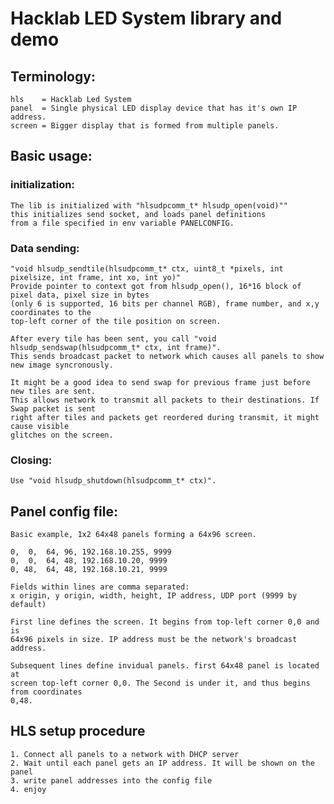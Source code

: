# Hacklab LED System library and demo

## Terminology:
    hls    = Hacklab Led System
	panel  = Single physical LED display device that has it's own IP address.
	screen = Bigger display that is formed from multiple panels.

## Basic usage:

###	initialization:
	The lib is initialized with "hlsudpcomm_t* hlsudp_open(void)""
	this initializes send socket, and loads panel definitions
	from a file specified in env variable PANELCONFIG.

### Data sending:
	"void hlsudp_sendtile(hlsudpcomm_t* ctx, uint8_t *pixels, int pixelsize, int frame, int xo, int yo)"
	Provide pointer to context got from hlsudp_open(), 16*16 block of pixel data, pixel size in bytes
	(only 6 is supported, 16 bits per channel RGB), frame number, and x,y coordinates to the
	top-left corner of the tile position on screen.

	After every tile has been sent, you call "void hlsudp_sendswap(hlsudpcomm_t* ctx, int frame)".
	This sends broadcast packet to network which causes all panels to show new image syncronously.

	It might be a good idea to send swap for previous frame just before new tiles are sent.
	This allows network to transmit all packets to their destinations. If Swap packet is sent
	right after tiles and packets get reordered during transmit, it might cause visible
	glitches on the screen.

### Closing:
	Use "void hlsudp_shutdown(hlsudpcomm_t* ctx)".


## Panel config file:
	Basic example, 1x2 64x48 panels forming a 64x96 screen.

	0,  0,  64, 96, 192.168.10.255, 9999
	0,  0,  64, 48, 192.168.10.20, 9999
	0, 48,  64, 48, 192.168.10.21, 9999

	Fields within lines are comma separated:
	x origin, y origin, width, height, IP address, UDP port (9999 by default)

	First line defines the screen. It begins from top-left corner 0,0 and is
	64x96 pixels in size. IP address must be the network's broadcast address.

	Subsequent lines define invidual panels. first 64x48 panel is located at
	screen top-left corner 0,0. The Second is under it, and thus begins from coordinates
	0,48.

## HLS setup procedure
	1. Connect all panels to a network with DHCP server
	2. Wait until each panel gets an IP address. It will be shown on the panel
	3. write panel addresses into the config file
	4. enjoy
